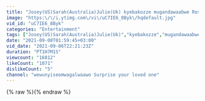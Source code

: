 ```yaml
---
title: "Josey(US)Sarah(Australia)Julie(Uk) kyebakozze mugandawaabwe Rose tekilojekka #Surprise #HopeShifah"
image: "https:\/\/i.ytimg.com\/vi\/uC7IE6_8Byk\/hqdefault.jpg"
vid_id: "uC7IE6_8Byk"
categories: "Entertainment"
tags: ["Josey(US)Sarah(Australia)Julie(Uk)","kyebakozze","mugandawaabwe"]
date: "2021-09-08T01:59:45+03:00"
vid_date: "2021-09-06T22:21:23Z"
duration: "PT1H7M1S"
viewcount: "16812"
likeCount: "1071"
dislikeCount: "5"
channel: "wewunyiseomwagalwaawo Surprise your loved one"
---
```

{% raw %}{% endraw %}
